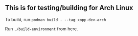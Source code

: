 ## This is for testing/building for Arch Linux

To build, run `podman build . --tag xopp-dev-arch`

Run `./build-environment` from here.

